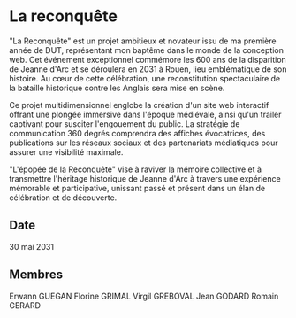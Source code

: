 # La reconquête
"La Reconquête" est un projet ambitieux et novateur issu de ma première année de DUT, représentant mon baptême dans le monde de la conception web. Cet événement exceptionnel commémore les 600 ans de la disparition de Jeanne d'Arc et se déroulera en 2031 à Rouen, lieu emblématique de son histoire. Au cœur de cette célébration, une reconstitution spectaculaire de la bataille historique contre les Anglais sera mise en scène.

Ce projet multidimensionnel englobe la création d'un site web interactif offrant une plongée immersive dans l'époque médiévale, ainsi qu'un trailer captivant pour susciter l'engouement du public. La stratégie de communication 360 degrés comprendra des affiches évocatrices, des publications sur les réseaux sociaux et des partenariats médiatiques pour assurer une visibilité maximale.

"L'épopée de la Reconquête" vise à raviver la mémoire collective et à transmettre l'héritage historique de Jeanne d'Arc à travers une expérience mémorable et participative, unissant passé et présent dans un élan de célébration et de découverte.

## Date
30 mai 2031

## Membres
Erwann 	GUEGAN
Florine GRIMAL
Virgil 	GREBOVAL
Jean 	GODARD
Romain 	GERARD